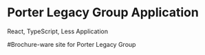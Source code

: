 # Porter Legacy Group Application
React, TypeScript, Less Application

#Brochure-ware site for Porter Legacy Group
